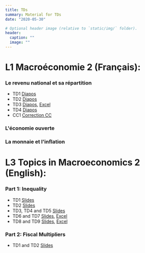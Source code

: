 ```yaml
---
title: TDs
summary: Material for TDs
date: "2020-05-30"

# Optional header image (relative to `static/img/` folder).
header:
  caption: ""
  image: ""
---
```


# L1 Macroéconomie 2 (Français):
### Le revenu national et sa répartition
- TD1 [Diapos](/teaching/M2_TD1.pdf)
- TD2 [Diapos](/teaching/M2_TD2.pdf)
- TD3 [Diapos](/teaching/M2_TD3.pdf), [Excel](/teaching/M2_TD3.xlsx)
- TD4 [Diapos](/teaching/M2_TD4.pdf)
- CC1 [Correction CC](/teaching/M2_CC1.pdf)
### L'économie ouverte
### La monnaie et l'inflation

# L3 Topics in Macroeconomics 2 (English):
### Part 1: Inequality
- TD1 [Slides](/teaching/TM2_TD1.pdf)
- TD2 [Slides](/teaching/TM2_TD2.pdf)
- TD3, TD4 and TD5 [Slides](/teaching/TM2_TD3-5.pdf)
- TD6 and TD7 [Slides](/teaching/TM2_TD6.pdf), [Excel](/teaching/TM2_TD6.xlsx)
- TD8 and TD9 [Slides](/teaching/TM2_TD8.pdf), [Excel](/teaching/TM2_TD8.xlsx)
### Part 2: Fiscal Multipliers
- TD1 and TD2 [Slides](/teaching/TM2_P2_TD1.pdf)
